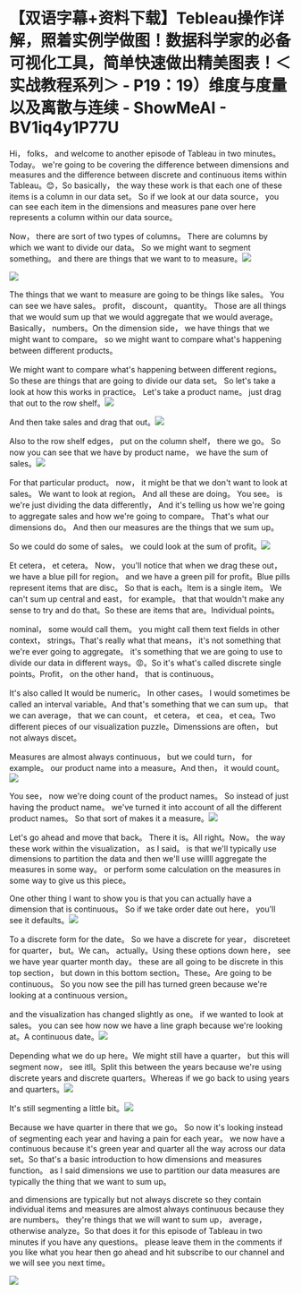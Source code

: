 # 【双语字幕+资料下载】Tebleau操作详解，照着实例学做图！数据科学家的必备可视化工具，简单快速做出精美图表！＜实战教程系列＞ - P19：19）维度与度量以及离散与连续 - ShowMeAI - BV1iq4y1P77U

Hi， folks， and welcome to another episode of Tableau in two minutes。 Today。 we're going to be covering the difference between dimensions and measures and the difference between discrete and continuous items within Tableau。😊，So basically， the way these work is that each one of these items is a column in our data set。 So if we look at our data source， you can see each item in the dimensions and measures pane over here represents a column within our data source。

 Now， there are sort of two types of columns。 There are columns by which we want to divide our data。 So we might want to segment something。 and there are things that we want to to measure。![](img/eb9295e8ad3b4416cd7540e51d7be69d_1.png)

![](img/eb9295e8ad3b4416cd7540e51d7be69d_2.png)

The things that we want to measure are going to be things like sales。 You can see we have sales。 profit， discount， quantity。 Those are all things that we would sum up that we would aggregate that we would average。Basically， numbers。On the dimension side， we have things that we might want to compare。 so we might want to compare what's happening between different products。

 We might want to compare what's happening between different regions。 So these are things that are going to divide our data set。 So let's take a look at how this works in practice。 Let's take a product name。 just drag that out to the row shelf。![](img/eb9295e8ad3b4416cd7540e51d7be69d_4.png)

And then take sales and drag that out。![](img/eb9295e8ad3b4416cd7540e51d7be69d_6.png)

Also to the row shelf edges， put on the column shelf， there we go。 So now you can see that we have by product name， we have the sum of sales。![](img/eb9295e8ad3b4416cd7540e51d7be69d_8.png)

For that particular product。 now， it might be that we don't want to look at sales。 We want to look at region。 And all these are doing。 You see。 is we're just dividing the data differently， And it's telling us how we're going to aggregate sales and how we're going to compare。 That's what our dimensions do。 And then our measures are the things that we sum up。

 So we could do some of sales。 we could look at the sum of profit。![](img/eb9295e8ad3b4416cd7540e51d7be69d_10.png)

Et cetera， et cetera。 Now， you'll notice that when we drag these out， we have a blue pill for region。 and we have a green pill for profit。Blue pills represent items that are disc。 So that is each。Item is a single item。 We can't sum up central and east， for example。 that that wouldn't make any sense to try and do that。So these are items that are。Individual points。

 nominal， some would call them。 you might call them text fields in other context， strings。That's really what that means， it's not something that we're ever going to aggregate。 it's something that we are going to use to divide our data in different ways。😡。So it's what's called discrete single points。Profit， on the other hand， that is continuous。

 It's also called It would be numeric。 In other cases。 I would sometimes be called an interval variable。And that's something that we can sum up。 that we can average， that we can count， et cetera， et cea， et cea。Two different pieces of our visualization puzzle。Dimenssions are often， but not always discet。

Measures are almost always continuous， but we could turn， for example。 our product name into a measure。And then， it would count。![](img/eb9295e8ad3b4416cd7540e51d7be69d_12.png)

You see， now we're doing count of the product names。 So instead of just having the product name。 we've turned it into account of all the different product names。 So that sort of makes it a measure。![](img/eb9295e8ad3b4416cd7540e51d7be69d_14.png)

Let's go ahead and move that back。 There it is。All right。Now。 the way these work within the visualization， as I said。 is that we'll typically use dimensions to partition the data and then we'll use willll aggregate the measures in some way。 or perform some calculation on the measures in some way to give us this piece。

One other thing I want to show you is that you can actually have a dimension that is continuous。 So if we take order date out here， you'll see it defaults。![](img/eb9295e8ad3b4416cd7540e51d7be69d_16.png)

To a discrete form for the date。 So we have a discrete for year， discreteet for quarter， but。We can。 actually。Using these options down here， see we have year quarter month day。 these are all going to be discrete in this top section， but down in this bottom section。These。Are going to be continuous。 So you now see the pill has turned green because we're looking at a continuous version。

 and the visualization has changed slightly as one。 if we wanted to look at sales。 you can see how now we have a line graph because we're looking at。A continuous date。![](img/eb9295e8ad3b4416cd7540e51d7be69d_18.png)

Depending what we do up here。We might still have a quarter， but this will segment now， see itll。Split this between the years because we're using discrete years and discrete quarters。Whereas if we go back to using years and quarters。![](img/eb9295e8ad3b4416cd7540e51d7be69d_20.png)

It's still segmenting a little bit。![](img/eb9295e8ad3b4416cd7540e51d7be69d_22.png)

Because we have quarter in there that we go。 So now it's looking instead of segmenting each year and having a pain for each year。 we now have a continuous because it's green year and quarter all the way across our data set。So that's a basic introduction to how dimensions and measures function。 as I said dimensions we use to partition our data measures are typically the thing that we want to sum up。

 and dimensions are typically but not always discrete so they contain individual items and measures are almost always continuous because they are numbers。 they're things that we will want to sum up， average， otherwise analyze。So that does it for this episode of Tableau in two minutes if you have any questions。 please leave them in the comments if you like what you hear then go ahead and hit subscribe to our channel and we will see you next time。



![](img/eb9295e8ad3b4416cd7540e51d7be69d_24.png)